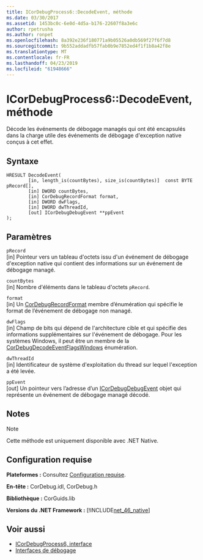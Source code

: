 ```yaml
---
title: ICorDebugProcess6::DecodeEvent, méthode
ms.date: 03/30/2017
ms.assetid: 1453bc0c-6e0d-4d5a-b176-22607f8a3e6c
author: rpetrusha
ms.author: ronpet
ms.openlocfilehash: 8a392e236f180771a9b05526a0db569f27f6f7d8
ms.sourcegitcommit: 9b552addadfb57fab0b9e7852ed4f1f1b8a42f8e
ms.translationtype: MT
ms.contentlocale: fr-FR
ms.lasthandoff: 04/23/2019
ms.locfileid: "61948666"
---
```

# <a name="icordebugprocess6decodeevent-method"></a>ICorDebugProcess6::DecodeEvent, méthode
Décode les événements de débogage managés qui ont été encapsulés dans la charge utile des événements de débogage d'exception native conçus à cet effet.  
  
## <a name="syntax"></a>Syntaxe  
  
```  
HRESULT DecodeEvent(  
        [in, length_is(countBytes), size_is(countBytes)]  const BYTE pRecord[],  
        [in] DWORD countBytes,  
        [in] CorDebugRecordFormat format,  
        [in] DWORD dwFlags,   
        [in] DWORD dwThreadId,   
        [out] ICorDebugDebugEvent **ppEvent  
);  
```  
  
## <a name="parameters"></a>Paramètres  
 `pRecord`  
 [in] Pointeur vers un tableau d'octets issu d'un événement de débogage d'exception native qui contient des informations sur un événement de débogage managé.  
  
 `countBytes`  
 [in] Nombre d'éléments dans le tableau d'octets `pRecord`.  
  
 `format`  
 [in] Un [CorDebugRecordFormat](../../../../docs/framework/unmanaged-api/debugging/cordebugrecordformat-enumeration.md) membre d’énumération qui spécifie le format de l’événement de débogage non managé.  
  
 `dwFlags`  
 [in] Champ de bits qui dépend de l'architecture cible et qui spécifie des informations supplémentaires sur l'événement de débogage. Pour les systèmes Windows, il peut être un membre de la [CorDebugDecodeEventFlagsWindows](../../../../docs/framework/unmanaged-api/debugging/cordebugdecodeeventflagswindows-enumeration.md) énumération.  
  
 `dwThreadId`  
 [in] Identificateur de système d'exploitation du thread sur lequel l'exception a été levée.  
  
 `ppEvent`  
 [out] Un pointeur vers l’adresse d’un [ICorDebugDebugEvent](../../../../docs/framework/unmanaged-api/debugging/icordebugdebugevent-interface.md) objet qui représente un événement de débogage managé décodé.  
  
## <a name="remarks"></a>Notes  
  
> [!NOTE]
>  Cette méthode est uniquement disponible avec .NET Native.  
  
## <a name="requirements"></a>Configuration requise  
 **Plateformes :** Consultez [Configuration requise](../../../../docs/framework/get-started/system-requirements.md).  
  
 **En-tête :** CorDebug.idl, CorDebug.h  
  
 **Bibliothèque :** CorGuids.lib  
  
 **Versions du .NET Framework :** [!INCLUDE[net_46_native](../../../../includes/net-46-native-md.md)]  
  
## <a name="see-also"></a>Voir aussi

- [ICorDebugProcess6, interface](../../../../docs/framework/unmanaged-api/debugging/icordebugprocess6-interface.md)
- [Interfaces de débogage](../../../../docs/framework/unmanaged-api/debugging/debugging-interfaces.md)
